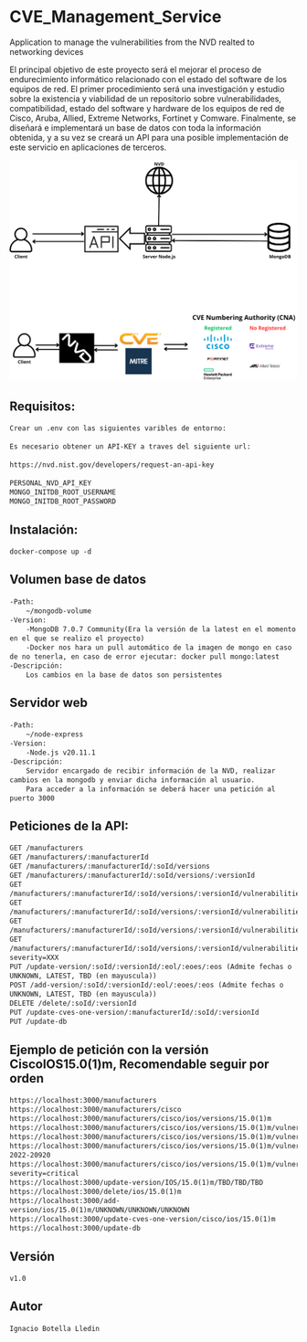 # CVE_Management_Service
Application to manage the vulnerabilities from the NVD realted to networking devices


El principal objetivo de este proyecto será el mejorar el proceso de endurecimiento informático
relacionado con el estado del software de los equipos de red. El primer procedimiento será una
investigación y estudio sobre la existencia y viabilidad de un repositorio sobre vulnerabilidades,
compatibilidad, estado del software y hardware de los equipos de red de Cisco, Aruba, Allied, Extreme
Networks, Fortinet y Comware. Finalmente, se diseñará e implementará un base de datos con toda la
información obtenida, y a su vez se creará un API para una posible implementación de este servicio en
aplicaciones de terceros.

![Application architecture](img/image.png)

## Requisitos:

    Crear un .env con las siguientes varibles de entorno:

    Es necesario obtener un API-KEY a traves del siguiente url:

    https://nvd.nist.gov/developers/request-an-api-key

    PERSONAL_NVD_API_KEY
    MONGO_INITDB_ROOT_USERNAME
    MONGO_INITDB_ROOT_PASSWORD

## Instalación:

    docker-compose up -d


## Volumen base de datos

    -Path: 
        ~/mongodb-volume
    -Version:
        -MongoDB 7.0.7 Community(Era la versión de la latest en el momento en el que se realizo el proyecto)
        -Docker nos hara un pull automático de la imagen de mongo en caso de no tenerla, en caso de error ejecutar: docker pull mongo:latest
    -Descripción:
        Los cambios en la base de datos son persistentes
    

## Servidor web

    -Path: 
        ~/node-express
    -Version:
        -Node.js v20.11.1
    -Descripción:
        Servidor encargado de recibir información de la NVD, realizar cambios en la mongodb y enviar dicha información al usuario.
        Para acceder a la información se deberá hacer una petición al puerto 3000 

## Peticiones de la API:

    GET /manufacturers
    GET /manufacturers/:manufacturerId
    GET /manufacturers/:manufacturerId/:soId/versions
    GET /manufacturers/:manufacturerId/:soId/versions/:versionId
    GET /manufacturers/:manufacturerId/:soId/versions/:versionId/vulnerabilities
    GET /manufacturers/:manufacturerId/:soId/versions/:versionId/vulnerabilities/cvelist
    GET /manufacturers/:manufacturerId/:soId/versions/:versionId/vulnerabilities/cvelist/:vulnerabilityId
    GET /manufacturers/:manufacturerId/:soId/versions/:versionId/vulnerabilities/cvelist/risk?severity=XXX
    PUT /update-version/:soId/:versionId/:eol/:eoes/:eos (Admite fechas o UNKNOWN, LATEST, TBD (en mayuscula))
    POST /add-version/:soId/:versionId/:eol/:eoes/:eos (Admite fechas o UNKNOWN, LATEST, TBD (en mayuscula))
    DELETE /delete/:soId/:versionId
    PUT /update-cves-one-version/:manufacturerId/:soId/:versionId
    PUT /update-db


## Ejemplo de petición con la versión CiscoIOS15.0(1)m, Recomendable seguir por orden

    https://localhost:3000/manufacturers
    https://localhost:3000/manufacturers/cisco
    https://localhost:3000/manufacturers/cisco/ios/versions/15.0(1)m
    https://localhost:3000/manufacturers/cisco/ios/versions/15.0(1)m/vulnerabilities
    https://localhost:3000/manufacturers/cisco/ios/versions/15.0(1)m/vulnerabilities/cvelist
    https://localhost:3000/manufacturers/cisco/ios/versions/15.0(1)m/vulnerabilities/cvelist/CVE-2022-20920
    https://localhost:3000/manufacturers/cisco/ios/versions/15.0(1)m/vulnerabilities/cvelist/severity/risk?severity=critical
    https://localhost:3000/update-version/IOS/15.0(1)m/TBD/TBD/TBD 
    https://localhost:3000/delete/ios/15.0(1)m
    https://localhost:3000/add-version/ios/15.0(1)m/UNKNOWN/UNKNOWN/UNKNOWN
    https://localhost:3000/update-cves-one-version/cisco/ios/15.0(1)m
    https://localhost:3000/update-db

## Versión

    v1.0

## Autor

    Ignacio Botella Lledin




